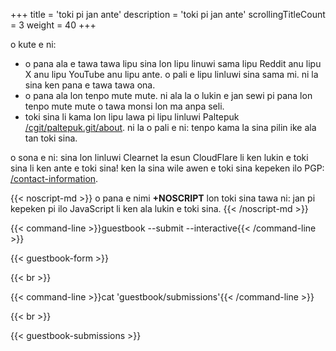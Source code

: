 +++
title               = 'toki pi jan ante'
description         = 'toki pi jan ante'
scrollingTitleCount = 3
weight              = 40
+++

o kute e ni:

- o pana ala e tawa tawa lipu sina lon lipu linuwi sama lipu Reddit anu lipu  X anu lipu YouTube anu lipu ante. o pali e lipu linluwi sina sama mi. ni la sina ken pana e tawa tawa ona.
- o pana ala lon tenpo mute mute. ni ala la o lukin e jan sewi pi pana lon tenpo mute mute o tawa monsi lon ma anpa seli.
- toki sina li kama lon lipu lawa pi lipu linluwi Paltepuk [/cgit/paltepuk.git/about](/cgit/paltepuk.git/about/). ni la o pali e ni: tenpo kama la sina pilin ike ala tan toki sina.

o sona e ni: sina lon linluwi Clearnet la esun CloudFlare li ken lukin e toki
sina li ken ante e toki sina! ken la sina wile awen e toki sina kepeken ilo
PGP: [/contact-information](/contact-information/).

{{< noscript-md >}}
o pana e nimi **+NOSCRIPT** lon toki sina tawa ni: jan pi kepeken pi ilo
JavaScript li ken ala lukin e toki sina.
{{< /noscript-md >}}

{{< command-line  >}}guestbook --submit --interactive{{< /command-line >}}

{{< guestbook-form >}}

{{< br >}}

{{< command-line  >}}cat 'guestbook/submissions'{{< /command-line >}}

{{< br >}}

{{< guestbook-submissions >}}
